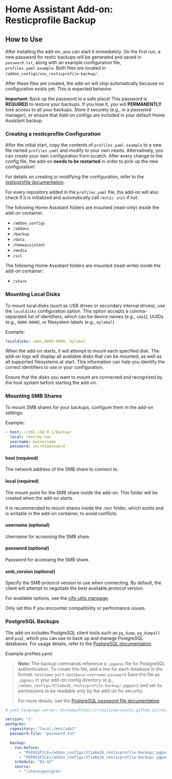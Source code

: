 # Home Assistant Add-on: Resticprofile Backup

## How to Use

After installing the add-on, you can start it immediately. On the first run, a
new password for restic backups will be generated and saved in `password.txt`,
along with an example configuration file, `profiles.yaml.example`. Both files
are located in `/addon_configs/xxx_resticprofile-backup/`.

After these files are created, the add-on will stop automatically because no
configuration exists yet. This is expected behavior.

**Important:** Back up the password to a safe place! This password is
**REQUIRED** to restore your backups. If you lose it, you will **PERMANENTLY**
lose access to all your backups. Store it securely (e.g., in a password
manager), or ensure that Add-on configs are included in your default Home
Assistant backup.

### Creating a resticprofile Configuration

After the initial start, copy the contents of `profiles.yaml.example` to a new
file named `profiles.yaml` and modify to your own needs. Alternatively, you can
create your own configuration from scratch. After every change to the config
file, the add-on **needs to be restarted** in order to pick up the new
configuration!

For details on creating or modifying the configuration, refer to the
[resticprofile documentation](https://creativeprojects.github.io/resticprofile/configuration/index.html).

For every repository added in the `profiles.yaml` file, the add-on will also
check if it is initialized and automatically call `restic init` if not.

The following Home Assistant folders are mounted (read-only) inside the add-on
container:

- `/addon_configs`
- `/addons`
- `/backup`
- `/data`
- `/homeassistant`
- `/media`
- `/ssl`

The following Home Assistant folders are mounted (read-write) inside the add-on
container:

- `/share`

### Mounting Local Disks

To mount local disks (such as USB drives or secondary internal drives), use the
`localdisks` configuration option. This option accepts a comma-separated list of
identifiers, which can be device names (e.g., `sda1`), UUIDs (e.g.,
`0000-0000`), or filesystem labels (e.g., `mylabel`).

Example:

```yaml
localdisks: sda1,0000-0000, mylabel
```

When the add-on starts, it will attempt to mount each specified disk. The add-on
logs will display all available disks that can be mounted, as well as all
supported filesystems at start. This information can help you identify the
correct identifiers to use in your configuration.

Ensure that the disks you want to mount are connected and recognized by the host
system before starting the add-on.

### Mounting SMB Shares

To mount SMB shares for your backups, configure them in the add-on settings.

Example:

```yaml
- host: //192.168.0.1/Backup/
  local: /mnt/my-nas
  username: myusername
  password: secretpassword
```

#### host (required)

The network address of the SMB share to connect to.

#### local (required)

The mount point for the SMB share inside the add-on. This folder will be created
when the add-on starts.

It is recommended to mount shares inside the `/mnt` folder, which exists and is
writable in the add-on container, to avoid conflicts.

#### username (optional)

Username for accessing the SMB share.

#### password (optional)

Password for accessing the SMB share.

#### smb_version (optional)

Specify the SMB protocol version to use when connecting. By default, the client
will attempt to negotiate the best available protocol version.

For available options, see the
[cifs-utils manpage](https://manpages.debian.org/unstable/cifs-utils/mount.cifs.8.en.html#vers=arg).

Only set this if you encounter compatibility or performance issues.

### PostgreSQL Backups

The add-on includes PostgreSQL client tools such as `pg_dump`, `pg_dumpall` and `psql`, which you can use to back up and manage PostgreSQL databases. For usage details, refer to the [PostgreSQL documentation](https://www.postgresql.org/docs/current/reference-client.html).

Example profiles.yaml:

> **Note:** The backup commands reference a `.pgpass` file for PostgreSQL authentication.
> To create this file, add a line for each database in the format:
> `hostname:port:database:username:password`
> Save the file as `.pgpass` in your add-on config directory (e.g., `/addon_configs/371a6e26_resticprofile-backup/.pgpass`) and set its permissions to be readable only by the add-on for security.
>
> For more details, see the [PostgreSQL password file documentation](https://www.postgresql.org/docs/current/libpq-pgpass.html).

```yaml
# yaml-language-server: $schema=https://creativeprojects.github.io/resticprofile/jsonschema/config.json

version: "1"
postgres:
  repository: "local:/mnt/sda1"
  password-file: "password.txt"

  backup:
    run-before:
      - "PGPASSFILE=/addon_configs/371a6e26_resticprofile-backup/.pgpass pg_dump -U immich -h db21ed7f-postgres-latest -p 5432 immich > /share/postgres/immich.sql"
      - "PGPASSFILE=/addon_configs/371a6e26_resticprofile-backup/.pgpass pg_dump -U paperless -h db21ed7f-postgres-latest -p 5432 paperless > /share/postgres/paperless.sql"
    schedule: "02:42"
    source:
      - "/share/postgres"
```
